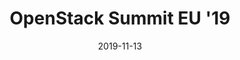 ---
title: "OpenStack Summit EU '19"
date: 2019-11-13
description:
tags:
- openstacksummit
series:
-
categories:
- conference
---